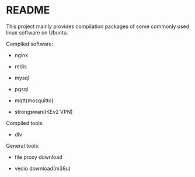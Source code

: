 # README

This project mainly provides compilation packages of some commonly used linux software on Ubuntu.

Compiled software:

- nginx

- redis

- mysql

- pgsql

- mqtt(mosquitto)

- strongswan(IKEv2 VPN)

Compiled tools:

- dlv

General tools:

- file proxy download

- vedio download(m38u)

